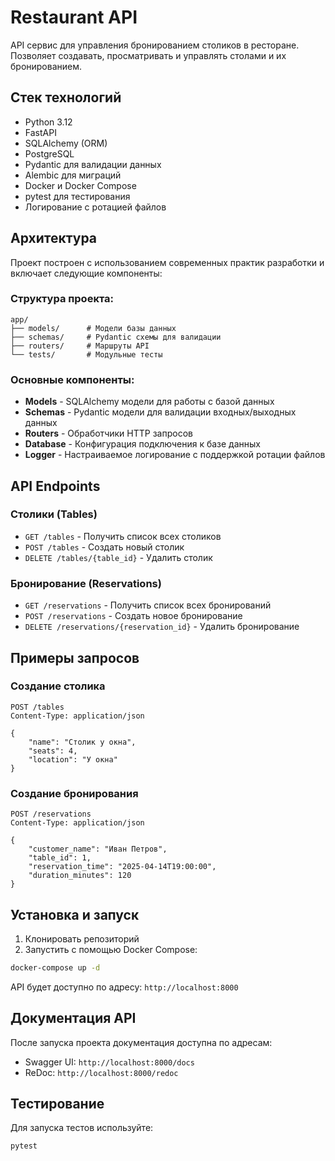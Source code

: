 # Restaurant API

API сервис для управления бронированием столиков в ресторане. Позволяет создавать, просматривать и управлять столами и их бронированием.

## Стек технологий

- Python 3.12
- FastAPI
- SQLAlchemy (ORM)
- PostgreSQL
- Pydantic для валидации данных
- Alembic для миграций
- Docker и Docker Compose
- pytest для тестирования
- Логирование с ротацией файлов

## Архитектура

Проект построен с использованием современных практик разработки и включает следующие компоненты:

### Структура проекта:
```
app/
├── models/      # Модели базы данных
├── schemas/     # Pydantic схемы для валидации
├── routers/     # Маршруты API
└── tests/       # Модульные тесты
```

### Основные компоненты:
- **Models** - SQLAlchemy модели для работы с базой данных
- **Schemas** - Pydantic модели для валидации входных/выходных данных
- **Routers** - Обработчики HTTP запросов
- **Database** - Конфигурация подключения к базе данных
- **Logger** - Настраиваемое логирование с поддержкой ротации файлов

## API Endpoints

### Столики (Tables)
- `GET /tables` - Получить список всех столиков
- `POST /tables` - Создать новый столик
- `DELETE /tables/{table_id}` - Удалить столик

### Бронирование (Reservations)
- `GET /reservations` - Получить список всех бронирований
- `POST /reservations` - Создать новое бронирование
- `DELETE /reservations/{reservation_id}` - Удалить бронирование

## Примеры запросов

### Создание столика
```http
POST /tables
Content-Type: application/json

{
    "name": "Столик у окна",
    "seats": 4,
    "location": "У окна"
}
```

### Создание бронирования
```http
POST /reservations
Content-Type: application/json

{
    "customer_name": "Иван Петров",
    "table_id": 1,
    "reservation_time": "2025-04-14T19:00:00",
    "duration_minutes": 120
}
```

## Установка и запуск

1. Клонировать репозиторий
2. Запустить с помощью Docker Compose:
```bash
docker-compose up -d
```

API будет доступно по адресу: `http://localhost:8000`

## Документация API

После запуска проекта документация доступна по адресам:
- Swagger UI: `http://localhost:8000/docs`
- ReDoc: `http://localhost:8000/redoc`

## Тестирование

Для запуска тестов используйте:
```bash
pytest
```